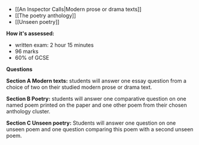 + [[An Inspector Calls|Modern prose or drama texts]]
+ [[The poetry anthology]]
+ [[Unseen poetry]]

**How it's assessed:**

- written exam: 2 hour 15 minutes
- 96 marks
- 60% of GCSE

**Questions**

**Section A Modern texts:** students will answer one essay question from a choice of two on their studied modern prose or drama text.

**Section B Poetry:** students will answer one comparative question on one named poem printed on the paper and one other poem from their chosen anthology cluster.

**Section C Unseen poetry:** Students will answer one question on one unseen poem and one question comparing this poem with a second unseen poem.